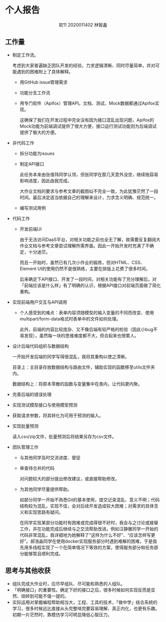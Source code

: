 # 个人报告

<center>
软11 2020011402 林智鑫
</center>

## 工作量

* 制定工作流。

  考虑到大家普遍缺乏团队开发的经验，力求逻辑清晰、同时尽量简单，并对可能遇到的困难附上了具体解释。
  * 用GitHub issue管理需求
  
  * 功能分支工作流
  
  * 用专门软件（Apifox）管理API。文档、测试、Mock数据都通过Apifox实现。
  
    这确保了我们在开发过程中完全没有因为接口混乱出现问题，Apifox的Mock功能为前端调试提供了很大方便，接口运行测试功能则为后端调试提供了极大的方便。

* 非代码工作

  * 拆分功能为issues
  
  * 制定API接口
  
    此任务本来由张值玮同学认领，但张同学在那几天意外没空，继续拖容易影响进度，因此由我完成。
  
    大作业文档的要求与参考文章的截图似不完全一致，为此犹豫茫然了一段时间。最后决定适当依据自己的理解来设计，力求含义明确、规范统一。
  
  * 编写测试用例
  
* 代码工作

  * 开发前端UI
  
    由于无法访问DaaS平台，对相关功能之前也全无了解，故需要反复翻阅大作业文档与参考文章尝试理解所需界面。因此一开始开发时充满了不确定，十分迷茫。
  
    而且一开始时，虽然已有几次小作业的锻炼，但对HTML、CSS、Element UI的使用仍然不是很熟练，主要在排版上花费了很多时间。
  
    后来确定下API接口、开发了一段时间，对相关功能有了充分理解后，对「前端应该是什么样」有了明确的认识，根据API接口对前端页面做了简化重构。

- 实现前端用户交互与API调用

  * 个人感受到的难点：表单内容须随模型的输入变量的不同而改变、使用multipart/form-data格式时表单中的文件如何处理。

    此外，前端的内容比较庞杂、又不像后端有较严格的检验（因此小bug不易发现），虽然每一块的思维难度都不大，但合起来也很累人。

- 设计后端代码组织与数据结构

  一开始开发后端的同学写得很混乱，我将其重构以使之清晰。

  目录上：主目录存放数据结构与路由文件，辅助实现的函数移至utils文件夹内。

  数据结构上：将原本零散的函数与变量集中在类内，让代码更内聚。

- 完善后端的错误处理

- 实现测试模型接口与使用模型预测

- 获取请求参数，将其转化为可用于预测的输入。

- 实现批量预测

  读入csv/zip文件，批量预测后将结果另存为csv文件。

- 团队管理工作
  - 与其他同学及时交流进度、督促

  - 审查待合并的代码

    对问题较大的部分提出修改建议，或直接帮助修改。

  - 为其他同学尽量提供帮助。

    如部分同学一开始不熟悉Git的基本使用，提交记录混乱、意义不明；代码结构较为混乱，实现不佳，会对后续开发造成较大困难；对需求的具体含义和实现思路有疑问。

    在同学实现某部分功能时有困难或完成得很不好时，我会与之讨论或接替工作，并在功能完成后继续与之交流帮助改进。例如汪静雅同学一开始的代码非常混乱，我详细地为她解释了“这样为什么不好”、“应该怎样写更好”。郝浩淼同学在使用docker实现服务部分时遇到难解的困难，于是我先用多线程实现了一个在简单情况下等效的方案，使得服务部分和任务部分能够暂且顺利完成。

## 思考与其他收获

- 组队完成大作业时，应尽早组队、尽可能和熟悉的人组队。
- 「明确接口」的重要性。确定下好的接口之后，很多时候如何实现反而是显然、琐碎到可能不值一提的。
- 实际运用对掌握编程帮助相当大，工程、工具的技术，「做中学」结合系统的学习，很多时候远比直接从头完整啃完要容易理解、真正内化，也更有乐趣。初期一片茫然时，靠模仿学习可明显降低心智压力。